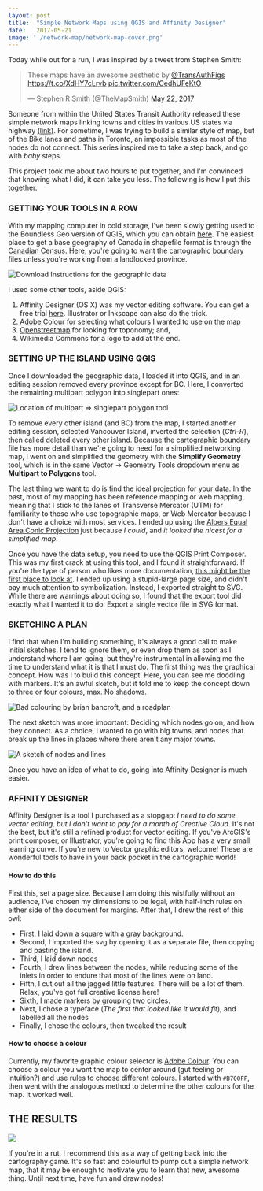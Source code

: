 ```yaml
---
layout: post
title:  "Simple Network Maps using QGIS and Affinity Designer"
date:   2017-05-21
image: './network-map/network-map-cover.png'
---
```

Today while out for a run, I was inspired by a tweet from Stephen Smith:
<blockquote class="twitter-tweet" data-lang="en"><p lang="en" dir="ltr" style="margin-left:auto;margin-right:auto;">These maps have an awesome aesthetic by <a href="https://twitter.com/TransAuthFigs">@TransAuthFigs</a> <a href="https://t.co/XdHY7cLrvb">https://t.co/XdHY7cLrvb</a> <a href="https://t.co/CedhUFeKtO">pic.twitter.com/CedhUFeKtO</a></p>&mdash; Stephen R Smith (@TheMapSmith) <a href="https://twitter.com/TheMapSmith/status/866662561684611072">May 22, 2017</a></blockquote>
<script async src="//platform.twitter.com/widgets.js" charset="utf-8"></script>

Someone from within the United States Transit Authority released these simple network maps linking towns and cities in various US states via highway [(link)](https://www.transitauthorityfigures.com/projects/united-states-schematic-maps/). For sometime, I was trying to build a similar style of map, but of the Bike lanes and paths in Toronto, an impossible tasks as most of the nodes do not connect. This series inspired me to take a step back, and go with _baby_ steps. 

This project took me about two hours to put together, and I'm convinced that knowing what I did, it can take you less. The following is how I put this together.


### GETTING YOUR TOOLS IN A ROW

With my mapping computer in cold storage, I've been slowly getting used to the Boundless Geo version of QGIS, which you can obtain [here](https://connect.boundlessgeo.com/). The easiest place to get a base geography of Canada in shapefile format is through the [Canadian Census](http://www12.statcan.gc.ca/census-recensement/2011/geo/bound-limit/bound-limit-2011-eng.cfm). Here, you're going to want the cartographic boundary files unless you're working from a landlocked province. 

![Download Instructions for the geographic data](../../assets/img/network-map/census-download.png)

I used some other tools, aside QGIS:
1. Affinity Designer (OS X) was my vector editing software. You can get a free trial [here](https://affinity.serif.com/en-gb/signup/trial/designer/). Illustrator or Inkscape can also do the trick.
2. [Adobe Colour](http://color.adobe.com) for selecting what colours I wanted to use on the map
3. [Openstreetmap](http://openstreetmap.org) for looking for toponomy; and,
4. Wikimedia Commons for a logo to add at the end.

### SETTING UP THE ISLAND USING QGIS

Once I downloaded the geographic data, I loaded it into QGIS, and in an editing session removed every province except for BC. Here, I converted the remaining multipart polygon into singlepart ones:

![Location of multipart => singlepart polygon tool](../../assets/img/network-map/single-to-multipart.png)

To remove every other island (and BC) from the map, I started another editing session, selected Vancouver Island, inverted the selection (_Ctrl-R_), then called deleted every other island. Because the cartographic boundary file has more detail than we're going to need for a simplified networking map, I went on and simplified the geometry with the **Simplify Geometry** tool, which is in the same Vector -> Geometry Tools dropdown menu as **Multipart to Polygons** tool. 

The last thing we want to do is find the ideal projection for your data. In the past, most of my mapping has been reference mapping or web mapping, meaning that I stick to the lanes of Transverse Mercator (UTM) for familiarity to those who use topographic maps, or Web Mercator because I don't have a choice with most services. I ended up using the [Albers Equal Area Conic Projection](https://en.wikipedia.org/wiki/Albers_projection) just because _I could_, and _it looked the nicest for a simplified map_. 

Once you have the data setup, you need to use the QGIS Print Composer. This was my first crack at using this tool, and I found it straightforward. If you're the type of person who likes more documentation, [this might be the first place to look at](http://docs.qgis.org/2.0/en/docs/user_manual/print_composer/print_composer.html). I ended up using a stupid-large page size, and didn't pay much attention to symbolization. Instead, I exported straight to SVG. While there are warnings about doing so, I found that the export tool did exactly what I wanted it to do: Export a single vector file in SVG format. 

### SKETCHING A PLAN

I find that when I'm building something, it's always a good call to make initial sketches. I tend to ignore them, or even drop them as soon as I understand where I am going, but they're instrumental in allowing me the time to understand what it is that I must do. The first thing was the graphical concept. How was I to build this concept. Here, you can see me doodling with markers. It's an awful sketch, but it told me to keep the concept down to three or four colours, max. No shadows. 

![Bad colouring by brian bancroft, and a roadplan](../../assets/img/network-map/graphic-concept.png)

The next sketch was more important: Deciding which nodes go on, and how they connect. As a choice, I wanted to go with big towns, and nodes that break up the lines in places where there aren't any major towns. 

![A sketch of nodes and lines](../../assets/img/network-map/node-concept.png)

Once you have an idea of what to do, going into Affinity Designer is much easier.

### AFFINITY DESIGNER

Affinity Designer is a tool I purchased as a stopgap: _I need to do some vector editing, but I don't want to pay for a month of Creative Cloud_. It's not the best, but it's still a refined product for vector editing. If you've ArcGIS's print composer, or Illustrator, you're going to find this App has a very small learning curve. If you're new to Vector graphic editors, welcome! These are wonderful tools to have in your back pocket in the cartographic world!

#### How to do this

First this, set a page size. Because I am doing this wistfully without an audience, I've chosen my dimensions to be legal, with half-inch rules on either side of the document for margins. After that, I drew the rest of this owl:

- First, I laid down a square with a gray background.
- Second, I imported the svg by opening it as a separate file, then copying and pasting the island.
- Third, I laid down nodes
- Fourth, I drew lines between the nodes, while reducing some of the inlets in order to endure that most of the lines were on land. 
- Fifth, I cut out all the jagged little features. There will be a lot of them. Relax, you've got full creative license here!
- Sixth, I made markers by grouping two circles. 
- Next, I chose a typeface (_The first that looked like it would fit_), and labelled all the nodes
- Finally, I chose the colours, then tweaked the result

#### How to choose a colour

Currently, my favorite graphic colour selector is [Adobe Colour](https://color.adobe.com). You can choose a colour you want the map to center around (gut feeling or intuition?) and use rules to choose different colours. I started with `#B700FF`, then went with the analogous method to determine the other colours for the map. It worked well. 


## THE RESULTS

![](../../assets/img/network-map/conic_map_final.png)

If you're in a rut, I recommend this as a way of getting back into the cartography game. It's so fast and colourful to pump out a simple network map, that it may be enough to motivate you to learn that new, awesome thing. Until next time, have fun and draw nodes!
